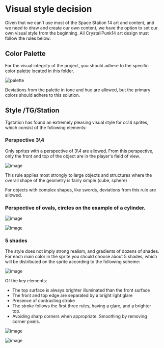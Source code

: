 
# Visual style decision

Given that we can't use most of the Space Station 14 art and content, and we need to draw and create our own content, we have the option to set our own visual style from the beginning. All CrystallPunk14 art design must follow the rules below:

## Color Palette

For the visual integrity of the project, you should adhere to the specific color palette located in this folder.

![palette](https://github.com/crystallpunk-14/crystallpunk-docs/assets/96445749/9a60beeb-62a1-48b2-bc84-94be69fecceb)


Deviations from the palette in tone and hue are allowed, but the primary colors should adhere to this solution.

## Style /TG/Station

Tgstation has found an extremely pleasing visual style for cc14 sprites, which consist of the following elements:

### Perspective 3\4

Only sprites with a perspective of 3\4 are allowed. From this perspective, only the front and top of the object are in the player's field of view.

![image](https://github.com/crystallpunk-14/crystallpunk-docs/assets/132602258/b646fd3a-96c8-4909-b7a6-c840387e725f)

This rule applies most strongly to large objects and structures where the overall shape of the geometry is fairly simple (cube, sphere)

For objects with complex shapes, like swords, deviations from this rule are allowed.

### Perspective of ovals, circles on the example of a cylinder.

![image](https://github.com/Agoichi/crystallpunk-docs-AGOICHI/assets/92464780/9d071966-16aa-4e6b-9cf5-44c82cc58e43)

![image](https://github.com/Agoichi/crystallpunk-docs-AGOICHI/assets/92464780/d05cae30-f4f6-46f8-b25e-c080375815be)






### 5 shades

The style does not imply strong realism, and gradients of dozens of shades. For each main color in the sprite you should choose about 5 shades, which will be distributed on the sprite according to the following scheme:

![image](https://github.com/crystallpunk-14/crystallpunk-docs/assets/132602258/84c1fe52-08d2-4829-975b-34c2b12c06af)

Of the key elements:
- The top surface is always brighter illuminated than the front surface
- The front and top edge are separated by a bright light glare
- Presence of contrasting stroke
- The stroke follows the first three rules, having a glare, and a brighter top.
- Avoiding sharp corners when appropriate. Smoothing by removing corner pixels.

![image](https://github.com/crystallpunk-14/crystallpunk-docs/assets/132602258/b402d81c-a4f0-4f97-91e3-4b14a174cad9)

![image](https://github.com/crystallpunk-14/crystallpunk-docs/assets/132602258/f05a6c8f-29cb-43f9-8802-c3a5516551e7)

